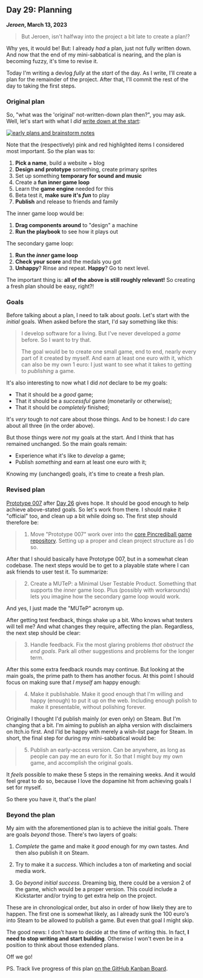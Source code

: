 ## Day 29: Planning

**_Jeroen_, March 13, 2023**

> But Jeroen, isn't halfway into the project a bit late to create a plan!?

Why yes, it would be!
But: I already _had_ a plan, just not fully written down.
And now that the end of my mini-sabbatical is nearing, and the plan is becoming fuzzy, it's time to revise it.

Today I'm writing a devlog _fully_ at the _start_ of the day.
As I write, I'll create a plan for the remainder of the project.
After that, I'll commit the rest of the day to taking the first steps.

### Original plan

So, "what was the 'original' not-written-down plan then?", you may ask.
Well, let's start with what I _did_ [write down at the start](#post-2023-02-16):

[![early plans and brainstorm notes](/img/v2023-02-14a-tipm-design-and-brainstorm.png)](/img/v2023-02-14a-tipm-design-and-brainstorm.png)

Note that the (respectively) pink and red highlighted items I considered most important.
So the plan was to:

1. **Pick a name**, build a website + blog
2. **Design and prototype** something, create primary sprites
3. Set up something **temporary for sound and music**
4. Create a **fun inner game loop**
5. Learn the **game engine** needed for this
6. Beta test it, **make sure it's _fun_** to play
7. **Publish** and release to friends and family

The inner game loop would be:

1. **Drag components around** to "design" a machine
2. **Run the playbook** to see how it plays out

The secondary game loop:

1. **Run the _inner_ game loop**
2. **Check your score** and the medals you got
3. **Unhappy**? Rinse and repeat. **Happy**? Go to next level.

The important thing is: **all of the above is still roughly relevant!**
So creating a fresh plan should be easy, right?!

### Goals

Before talking about a plan, I need to talk about _goals_.
Let's start with the _initial_ goals.
When asked before the start, I'd say something like this:

> I develop software for a living.
> But I've never developed a _game_ before.
> So I want to try that.
>
> The goal would be to create one small game, end to end, nearly every part of it created by myself.
> And earn at least one euro with it, which can also be my own 1 euro: I just want to see what it takes to getting to _publishing_ a game.

It's also interesting to now what I did _not_ declare to be my goals:

- That it should be a _good_ game;
- That it should be a _successful_ game (monetarily or otherwise);
- That it should be _completely_ finished;

It's _very_ tough to _not_ care about those things.
And to be honest: I _do_ care about all three (in the order above).

But those things were _not_ my goals at the start.
And I think that has remained unchanged.
So the main goals remain:

- Experience what it's like to _develop_ a game;
- Publish _something_ and earn at least one euro with it;

Knowing my (unchanged) goals, it's time to create a fresh plan.

### Revised plan

[Prototype 007](https://github.com/pincrediball/prototype-007) after [Day 26](#post-2023-03-10) gives hope.
It should be good enough to help achieve above-stated goals.
So let's work from there.
I should make it "official" too, and clean up a bit while doing so.
The first step should therefore be:

<!-- markdownlint-disable MD029 -->

> 1. Move "Prototype 007" work over into the [core Pincrediball game repository](https://github.com/pincrediball/pincrediball).
>    Setting up a proper and clean project structure as I do so.

After that I should basically have Prototype 007, but in a somewhat clean codebase.
The next steps would be to get to a playable state where I can ask friends to user test it.
To summarize:

> 2. Create a MUTeP: a Minimal User Testable Product.
>    Something that supports the _inner_ game loop.
>    Plus (possibly with workarounds) lets you imagine how the secondary game loop would work.

And yes, I just made the "MUTeP" acronym up.

After getting test feedback, things shake up a bit.
Who knows what testers will tell me?
And what changes they require, affecting the plan.
Regardless, the next step should be clear:

> 3. Handle feedback.
>    Fix the most glaring problems _that obstruct the end goals_.
>    Park all other suggestions and problems for the longer term.

After this some extra feedback rounds may continue.
But looking at the main goals, the prime path to them has another focus.
At this point I should focus on making sure that _I myself_ am happy enough:

> 4. Make it publishable.
>    Make it good enough that I'm willing and happy (enough) to put it up on the web.
>    Including enough polish to make it presentable, without polishing forever.

Originally I thought I'd publish mainly (or even only) on Steam.
But I'm changing that a bit.
I'm aiming to publish an alpha version with disclaimers on Itch.io first.
And I'ld be happy with merely a wish-list page for Steam.
In short, the final step for during my mini-sabbatical would be:

> 5. Publish an early-access version.
>    Can be anywhere, as long as people can pay me an euro for it.
>    So that I might buy my own game, and accomplish the original goals.

It _feels_ possible to make these 5 steps in the remaining weeks.
And it would feel great to do so, because I love the dopamine hit from achieving goals I set for myself.

So there you have it, that's the plan!

<!-- markdownlint-enable MD029 -->

### Beyond the plan

My aim with the aforementioned plan is to achieve the initial goals.
There are goals _beyond_ those.
There's two layers of goals:

1. _Complete_ the game and make it _good_ enough for my own tastes.
   And then also publish it on Steam.

2. Try to make it a _success_.
   Which includes a ton of marketing and social media work.

3. Go _beyond initial success_.
   Dreaming big, there could be a version 2 of the game, which would be a proper version.
   This could include a Kickstarter and/or trying to get extra help on the project.

These are in chronological order, but also in order of how likely they are to happen.
The first one is somewhat likely, as I already sunk the 100 euro's into Steam to be allowed to publish a game.
But even that goal I might skip.

The good news: I don't have to decide at the time of writing this.
In fact, **I need to stop writing and start building**.
Otherwise I won't even be in a position to think about those extended plans.

Off we go!

PS. Track live progress of this plan [on the GitHub Kanban Board](https://github.com/orgs/pincrediball/projects/1/views/1).
